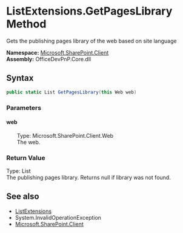# ListExtensions.GetPagesLibrary Method  
 Gets the publishing pages library of the web based on site language   

**Namespace:** [Microsoft.SharePoint.Client](Microsoft.SharePoint.Client.md)  
**Assembly:** OfficeDevPnP.Core.dll  
## Syntax
```C#
public static List GetPagesLibrary(this Web web)
```
### Parameters
#### web  
&emsp;&emsp;Type: Microsoft.SharePoint.Client.Web  
&emsp;&emsp;The web.  

  

### Return Value
Type: List  
The publishing pages library. Returns null if library was not found.  


## See also
- [ListExtensions](Microsoft.SharePoint.Client.ListExtensions.md) 
- System.InvalidOperationException
- [Microsoft.SharePoint.Client](Microsoft.SharePoint.Client.md) 
